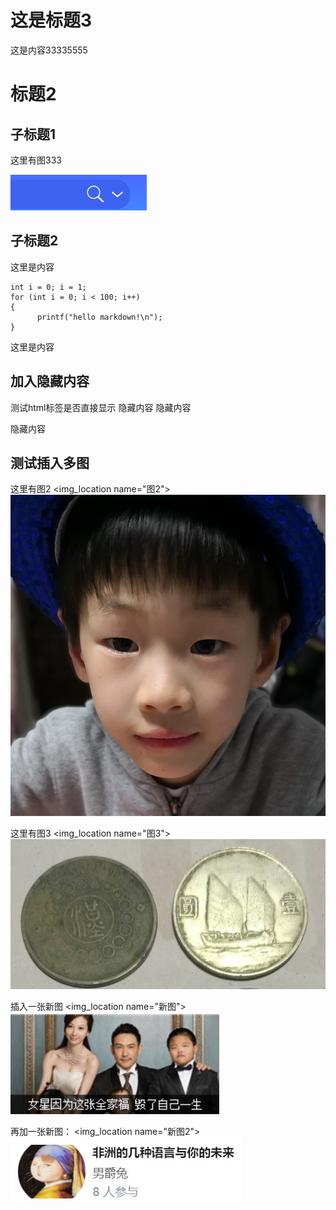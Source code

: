 # 这是标题3
这是内容33335555


# 标题2
## 子标题1
这里有图333
<!-- img_location name="Wiz搜索框" -->
![Wiz搜索框](images/测试wiki文章3.md/94b373d7-5131-4385-b055-ac4921a54465.png)




## 子标题2
这里是内容 
```
int i = 0; i = 1; 
for (int i = 0; i < 100; i++)
{
      printf("hello markdown!\n");
}
```
这里是内容


## 加入隐藏内容
测试html标签是否直接显示
<pay2show product='id'>
隐藏内容
隐藏内容

隐藏内容

</pay2show>


## 测试插入多图
这里有图2
<img_location name="图2">
![图2](images/测试wiki文章3.md/52713ea7-f352-4b6b-9b18-011208620009.jpg)





这里有图3
<img_location name="图3">
![图3](images/测试wiki文章3.md/5af814af-1a90-4566-9da7-8f3bdb6734c7.jpg)




插入一张新图
<img_location name="新图">
![新图](images/测试wiki文章3.md/4d082439-35e9-4f2f-9485-292cdf3ba8a3.jpg)



再加一张新图：
<img_location name="新图2">
![新图2](images/测试wiki文章3.md/c2974afa-234d-4602-accb-e054f4718d06.jpg)






